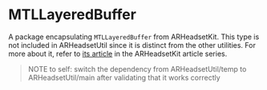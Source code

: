 # MTLLayeredBuffer

A package encapsulating `MTLLayeredBuffer` from ARHeadsetKit. This type is not included in ARHeadsetUtil since it is distinct from the other utilities. For more about it, refer to [its article](https://github.com/philipturner/ARHeadsetKit/blob/main/docs/articles/layered-buffer.md) in the ARHeadsetKit article series.

> NOTE to self: switch the dependency from ARHeadsetUtil/temp to ARHeadsetUtil/main after validating that it works correctly
